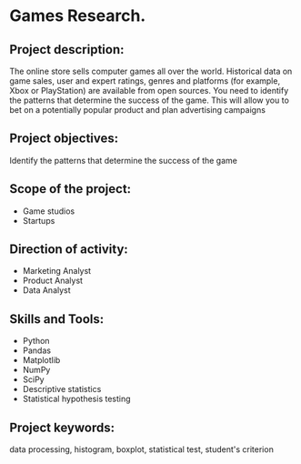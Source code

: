 # Games Research.
## Project description:
The online store sells computer games all over the world. Historical data on game sales, user and expert ratings, genres and platforms (for example, Xbox or PlayStation) are available from open sources. You need to identify the patterns that determine the success of the game. This will allow you to bet on a potentially popular product and plan advertising campaigns
## Project objectives:
Identify the patterns that determine the success of the game
## Scope of the project:
- Game studios
- Startups
## Direction of activity:
- Marketing Analyst
- Product Analyst
- Data Analyst
## Skills and Tools:
- Python
- Pandas
- Matplotlib
- NumPy
- SciPy
- Descriptive statistics
- Statistical hypothesis testing
## Project keywords:
data processing, histogram, boxplot, statistical test, student's criterion
